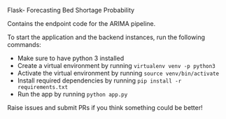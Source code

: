 Flask- Forecasting Bed Shortage Probability 

Contains the endpoint code for the ARIMA pipeline.

To start the application and the backend instances, run the following commands:

* Make sure to have python 3 installed
* Create a virtual environment by running ``` virtualenv venv -p python3 ```
* Activate the virtual environment by running ```source venv/bin/activate```
* Install required dependencies by running ```pip install -r requirements.txt```
* Run the app by running ```python app.py```


Raise issues and submit PRs if you think something could be better!

